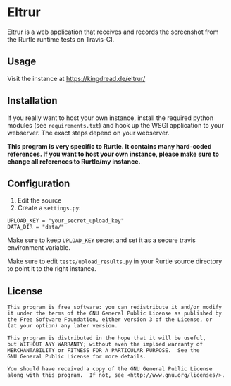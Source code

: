 Eltrur
======

Eltrur is a web application that receives and records the screenshot from the
Rurtle runtime tests on Travis-CI.

Usage
-----

Visit the instance at https://kingdread.de/eltrur/

Installation
------------

If you really want to host your own instance, install the required python
modules (see `requirements.txt`) and hook up the WSGI application to your
webserver. The exact steps depend on your webserver.

**This program is very specific to Rurtle. It contains many hard-coded
references. If you want to host your own instance, please make sure to change
all references to Rurtle/my instance.**

Configuration
-------------

1) Edit the source
2) Create a `settings.py`:

```
UPLOAD_KEY = "your_secret_upload_key"
DATA_DIR = "data/"
```

Make sure to keep `UPLOAD_KEY` secret and set it as a secure travis environment
variable.

Make sure to edit `tests/upload_results.py` in your Rurtle source directory to
point it to the right instance.

License
-------

    This program is free software: you can redistribute it and/or modify
    it under the terms of the GNU General Public License as published by
    the Free Software Foundation, either version 3 of the License, or
    (at your option) any later version.

    This program is distributed in the hope that it will be useful,
    but WITHOUT ANY WARRANTY; without even the implied warranty of
    MERCHANTABILITY or FITNESS FOR A PARTICULAR PURPOSE.  See the
    GNU General Public License for more details.

    You should have received a copy of the GNU General Public License
    along with this program.  If not, see <http://www.gnu.org/licenses/>.
